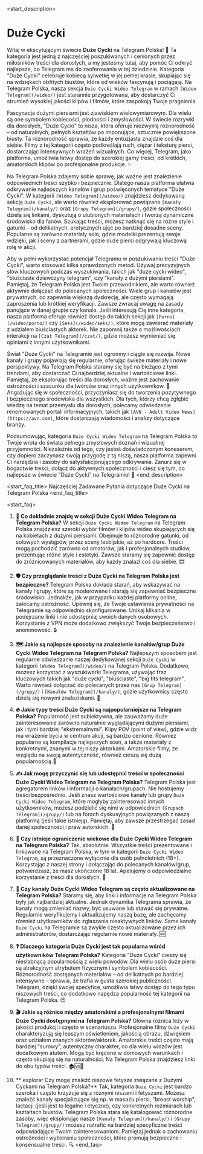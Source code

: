 <start_description>
# Duże Cycki

Witaj w ekscytującym świecie **Duże Cycki** na Telegram Polska! 🍑 Ta kategoria jest jedną z najczęściej poszukiwanych i cenionych przez miłośników treści dla dorosłych, a my jesteśmy tutaj, aby pomóc Ci odkryć najlepsze, co Telegram ma do zaoferowania w tej dziedzinie. Kategoria "Duże Cycki" celebruje kobiecą sylwetkę w jej pełnej krasie, skupiając się na wdziękach obfitych biustów, które od wieków fascynują i pociągają. Na Telegram Polska, nasza sekcja `Duże Cycki Wideo Telegram` w ramach `[Wideo Telegram](/wideo/)` jest starannie przygotowana, aby dostarczyć Ci strumień wysokiej jakości klipów i filmów, które zaspokoją Twoje pragnienia.

Fascynacja dużymi piersiami jest zjawiskiem wielowymiarowym. Dla wielu są one symbolem kobiecości, płodności i zmysłowości. W świecie rozrywki dla dorosłych, "Duże Cycki" to nisza, która oferuje niezwykłą różnorodność – od naturalnych, pełnych kształtów po imponujące, sztucznie powiększone biusty. Ta różnorodność sprawia, że każdy entuzjasta znajdzie coś dla siebie. Filmy z tej kategorii często podkreślają ruch, ciężar i teksturę piersi, dostarczając intensywnych wrażeń wizualnych. Co więcej, Telegram, jako platforma, umożliwia łatwy dostęp do szerokiej gamy treści, od krótkich, amatorskich klipów po profesjonalne produkcje. ✨

Na Telegram Polska zdajemy sobie sprawę, jak ważne jest znalezienie odpowiednich treści szybko i bezpiecznie. Dlatego nasza platforma ułatwia odkrywanie najlepszych kanałów i grup poświęconych tematyce "Duże Cycki". W kategorii `[Wideo Telegram](/wideo/)` znajdziesz dedykowaną sekcję `Duże Cycki`, ale warto również eksplorować powiązane `[Kanały Telegram](/kanaly/)` oraz `[Grupy Telegram](/grupy/)`, gdzie społeczności dzielą się linkami, dyskutują o ulubionych materiałach i tworzą dynamiczne środowisko dla fanów. Szukając treści, możesz natknąć się na różne style i gatunki – od delikatnych, erotycznych ujęć po bardziej dosadne sceny. Popularne są zarówno materiały solo, gdzie modelki prezentują swoje wdzięki, jak i sceny z partnerami, gdzie duże piersi odgrywają kluczową rolę w akcji.

Aby w pełni wykorzystać potencjał Telegramu w poszukiwaniu treści "Duże Cycki", warto stosować kilka sprawdzonych metod. Używaj precyzyjnych słów kluczowych podczas wyszukiwania, takich jak "duże cycki wideo", "biuściaste dziewczyny telegram", czy "kanały z dużymi piersiami". Pamiętaj, że Telegram Polska jest Twoim przewodnikiem, ale warto również aktywnie dołączać do polecanych społeczności. Wiele grup i kanałów jest prywatnych, co zapewnia większą dyskrecję, ale często wymagają zaproszenia lub krótkiej weryfikacji. Zawsze zwracaj uwagę na zasady panujące w danej grupie czy kanale. Jeśli interesują Cię inne kategorie, nasza platforma oferuje również dostęp do takich sekcji jak `[Porno](/wideo/porno/)` czy `[Seks](/wideo/seks/)`, które mogą zawierać materiały z udziałem biuściastych aktorek. Nie zapomnij także o możliwościach interakcji na `[Czat Telegram](/czat/)`, gdzie możesz wymieniać się opiniami z innymi użytkownikami.

Świat "Duże Cycki" na Telegramie jest ogromny i ciągle się rozwija. Nowe kanały i grupy pojawiają się regularnie, oferując świeże materiały i nowe perspektywy. Na Telegram Polska staramy się być na bieżąco z tymi trendami, aby dostarczać Ci najbardziej aktualne i wartościowe linki. Pamiętaj, że eksplorując treści dla dorosłych, ważne jest zachowanie ostrożności i szacunku dla twórców oraz innych użytkowników. 🔞 Angażując się w społeczności, przyczyniasz się do tworzenia pozytywnego i bezpiecznego środowiska dla wszystkich. Dla tych, którzy chcą zgłębić wiedzę na temat przemysłu dla dorosłych, polecamy odwiedzenie renomowanych portali informacyjnych, takich jak `[AVN - Adult Video News](https://avn.com)`, które dostarczają wiadomości i analizy dotyczące branży.

Podsumowując, kategoria `Duże Cycki Wideo Telegram` na Telegram Polska to Twoje wrota do świata pełnego zmysłowych doznań i wizualnej przyjemności. Niezależnie od tego, czy jesteś doświadczonym koneserem, czy dopiero zaczynasz swoją przygodę z tą niszą, nasza platforma zapewni Ci narzędzia i zasoby do satysfakcjonującego odkrywania. Zanurz się w bogactwie treści, dołącz do aktywnych społeczności i ciesz się tym, co najlepsze w świecie "Duże Cycki" na Telegramie! 🚀
<end_description>

<start_faq_title>
Najczęściej Zadawane Pytania dotyczące Duże Cycki na Telegram Polska
<end_faq_title>

<start_faq>
1. **🧐 Co dokładnie znajdę w sekcji Duże Cycki Wideo Telegram na Telegram Polska?**
W sekcji `Duże Cycki Wideo Telegram` na Telegram Polska znajdziesz szeroki wybór filmów i klipów wideo skupiających się na kobietach z dużymi piersiami. Obejmuje to różnorodne gatunki, od solowych występów, przez sceny lesbijskie, aż po hardcore. Treści mogą pochodzić zarówno od amatorów, jak i profesjonalnych studiów, prezentując różne style i estetyki. Zawsze staramy się zapewnić dostęp do zróżnicowanych materiałów, aby każdy znalazł coś dla siebie. 🎞️

2. **🛡️ Czy przeglądanie treści z Duże Cycki na Telegram Polska jest bezpieczne?**
Telegram Polska dokłada starań, aby wskazywać na kanały i grupy, które są moderowane i starają się zapewniać bezpieczne środowisko. Jednakże, jak w przypadku każdej platformy online, zalecamy ostrożność. Upewnij się, że Twoje ustawienia prywatności na Telegramie są odpowiednio skonfigurowane. Unikaj klikania w podejrzane linki i nie udostępniaj swoich danych osobowych. Korzystanie z VPN może dodatkowo zwiększyć Twoje bezpieczeństwo i anonimowość. 🔒

3. **🗺️ Jakie są najlepsze sposoby na znalezienie kanałów/grup Duże Cycki Wideo Telegram na Telegram Polska?**
Najlepszym sposobem jest regularne odwiedzanie naszej dedykowanej sekcji `Duże Cycki` w kategorii `[Wideo Telegram](/wideo/)` na Telegram Polska. Dodatkowo, możesz korzystać z wyszukiwarki Telegrama, używając fraz kluczowych takich jak "duże cycki", "biuściaste", "big tits telegram". Warto również dołączać do polecanych przez nas `[Grup Telegram](/grupy/)` i `[Kanałów Telegram](/kanaly/)`, gdzie użytkownicy często dzielą się nowymi znaleziskami. 💬

4. **🔥 Jakie typy treści Duże Cycki są najpopularniejsze na Telegram Polska?**
Popularność jest subiektywna, ale zauważamy duże zainteresowanie zarówno naturalnie wyglądającymi dużymi piersiami, jak i tymi bardziej "ekstremalnymi". Klipy POV (point of view), gdzie widz ma wrażenie bycia w centrum akcji, są bardzo cenione. Również popularne są kompilacje najlepszych scen, a także materiały z konkretnymi, znanymi w tej niszy aktorkami. Amatorskie filmy, ze względu na swoją autentyczność, również cieszą się dużą popularnością.🌟

5. **✍️ Jak mogę przyczynić się lub udostępnić treści w społeczności Duże Cycki Wideo Telegram na Telegram Polska?**
Telegram Polska jest agregatorem linków i informacji o kanałach/grupach. Nie hostujemy treści bezpośrednio. Jeśli znasz wartościowe kanały lub grupy `Duże Cycki Wideo Telegram`, które mogłyby zainteresować innych użytkowników, możesz podzielić się nimi w odpowiednich `[Grupach Telegram](/grupy/)` lub na forach dyskusyjnych powiązanych z naszą platformą (jeśli takie istnieją). Pamiętaj, aby zawsze przestrzegać zasad danej społeczności i praw autorskich. 🔗

6. **🔞 Czy istnieje ograniczenie wiekowe dla Duże Cycki Wideo Telegram na Telegram Polska?**
Tak, absolutnie. Wszystkie treści prezentowane i linkowane na Telegram Polska, w tym w kategorii `Duże Cycki Wideo Telegram`, są przeznaczone wyłącznie dla osób pełnoletnich (18+). Korzystając z naszej strony i dołączając do polecanych kanałów/grup, potwierdzasz, że masz ukończone 18 lat. Apelujemy o odpowiedzialne korzystanie z treści dla dorosłych. 🛑

7. **🔄 Czy kanały Duże Cycki Wideo Telegram są często aktualizowane na Telegram Polska?**
Staramy się, aby linki i informacje na Telegram Polska były jak najbardziej aktualne. Jednak dynamika Telegrama sprawia, że kanały mogą zmieniać nazwy, być usuwane lub stawać się prywatne. Regularnie weryfikujemy i aktualizujemy naszą bazę, ale zachęcamy również użytkowników do zgłaszania nieaktywnych linków. Same kanały `Duże Cycki` na Telegramie są zwykle często aktualizowane przez ich administratorów, dostarczając regularnie nowe materiały. 🆕

8. **❓ Dlaczego kategoria Duże Cycki jest tak popularna wśród użytkowników Telegram Polska?**
Kategoria "Duże Cycki" cieszy się niesłabnącą popularnością z wielu powodów. Dla wielu osób duże piersi są atrakcyjnym atrybutem fizycznym i symbolem kobiecości. Różnorodność dostępnych materiałów – od delikatnych po bardziej intensywne – sprawia, że trafia w gusta szerokiej publiczności. Telegram, dzięki swojej specyfice, umożliwia łatwy dostęp do tego typu niszowych treści, co dodatkowo napędza popularność tej kategorii na Telegram Polska. 😍

9. **🎬 Jakie są różnice między amatorskimi a profesjonalnymi filmami Duże Cycki dostępnymi na Telegram Polska?**
Główna różnica leży w jakości produkcji i często w scenariuszu. Profesjonalne filmy `Duże Cycki` charakteryzują się lepszym oświetleniem, jakością obrazu, dźwiękiem oraz udziałem znanych aktorów/aktorek. Amatorskie treści często mają bardziej "surowy", autentyczny charakter, co dla wielu widzów jest dodatkowym atutem. Mogą być kręcone w domowych warunkach i często skupiają się na naturalności. Na Telegram Polska znajdziesz linki do obu typów treści. 🏠🆚🌟

10. ** explorar Czy mogę znaleźć niszowe fetysze związane z Dużymi Cyckami na Telegram Polska?**
Tak, kategoria `Duże Cycki` jest bardzo szeroka i często krzyżuje się z różnymi niszami i fetyszami. Możesz znaleźć kanały specjalizujące się np. w masażu piersi, "breast worship", lactacji (jeśli jest to legalne i etyczne), czy konkretnych rozmiarach lub kształtach biustów. Telegram Polska stara się katalogować różnorodne zasoby, więc eksplorując nasze `[Kanały Telegram](/kanaly/)` i `[Grupy Telegram](/grupy/)` możesz natrafić na bardziej specyficzne treści odpowiadające Twoim zainteresowaniom. Pamiętaj jednak o zachowaniu ostrożności i wybieraniu społeczności, które promują bezpieczne i konsensualne treści. 🔍
<end_faq>